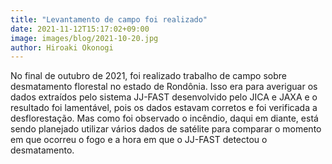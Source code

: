 ```yaml
---
title: "Levantamento de campo foi realizado"
date: 2021-11-12T15:17:02+09:00
image: images/blog/2021-10-20.jpg
author: Hiroaki Okonogi
---
```

No final de outubro de 2021, foi realizado trabalho de campo sobre desmatamento florestal no estado de Rondônia. Isso era para averiguar os dados extraídos pelo sistema JJ-FAST desenvolvido pelo JICA e JAXA e o resultado foi <!--more--> lamentável, pois os dados estavam corretos e foi verificada a desflorestação. Mas como foi observado o incêndio, daqui em diante, está sendo planejado utilizar vários dados de satélite para comparar o momento em que ocorreu o fogo e a hora em que o JJ-FAST detectou o desmatamento.

